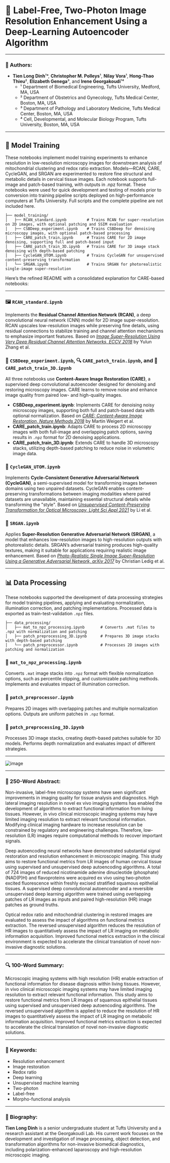 # 📝 Label-Free, Two-Photon Image Resolution Enhancement Using a Deep-Learning Autoencoder Algorithm

---

### 👥 Authors:
- **Tien Long Dinh**¹*, **Christopher M. Polleys**¹, **Nilay Vora**¹, **Hong-Thao Thieu**², **Elizabeth Genega**³, and **Irene Georgakoudi**¹⁴  
  - ¹ Department of Biomedical Engineering, Tufts University, Medford, MA, USA  
  - ² Department of Obstetrics and Gynecology, Tufts Medical Center, Boston, MA, USA  
  - ³ Department of Pathology and Laboratory Medicine, Tufts Medical Center, Boston, MA, USA  
  - ⁴ Cell, Developmental, and Molecular Biology Program, Tufts University, Boston, MA, USA  

---

## 🧠 Model Training

These notebooks implement model training experiments to enhance resolution in low-resolution microscopy images for downstream analysis of mitochondrial clustering and redox ratio extraction. Models—RCAN, CARE, CycleGAN, and SRGAN are experimented to restore fine structural and metabolic details in cervical tissue images. Each notebook supports full-image and patch-based training, with outputs in .npz format. These notebooks were used for quick development and testing of models prior to conversion into training pipeline scripts deployed on high-performance computers at Tufts University. Full scripts and the complete pipeline are not included here.

```plaintext
├── model_training/
│   ├── RCAN_standard.ipynb         # Trains RCAN for super-resolution on 2D images, with optional patching and SSIM evaluation
│   ├── CSBDeep_experiment.ipynb    # Trains CSBDeep for denoising microscopy images, with optional patch-based processing
│   ├── CARE_patch_train.ipynb      # Trains CARE for 2D image denoising, supporting full and patch-based input
│   ├── CARE_patch_train_3D.ipynb   # Trains CARE for 3D image stack denoising with depth-based patching
│   ├── CycleGAN_UTOM.ipynb         # Trains CycleGAN for unsupervised content-preserving transformation
│   └── SRGAN.ipynb                 # Trains SRGAN for photorealistic single-image super-resolution
```

Here’s the refined README with a consolidated explanation for CARE-based notebooks:

---

### 🖼️ `RCAN_standard.ipynb`

Implements the **Residual Channel Attention Network (RCAN)**, a deep convolutional neural network (CNN) model for 2D image super-resolution. RCAN upscales low-resolution images while preserving fine details, using residual connections to stabilize training and channel attention mechanisms to emphasize important features. Based on *[Image Super-Resolution Using Very Deep Residual Channel Attention Networks, ECCV 2018](https://openaccess.thecvf.com/content_ECCV_2018/papers/Yulun_Zhang_Image_Super-Resolution_Using_ECCV_2018_paper.pdf)* by Yulun Zhang et al.

### 🧪 `CSBDeep_experiment.ipynb`, 🔍 `CARE_patch_train.ipynb`, and 🧬 `CARE_patch_train_3D.ipynb`

All three notebooks use **Content-Aware Image Restoration (CARE)**, a supervised deep convolutional autoencoder designed for denoising and restoring microscopy images. CARE learns to remove noise and enhance image quality from paired low- and high-quality images. 

- **CSBDeep_experiment.ipynb**: Implements CARE for denoising noisy microscopy images, supporting both full and patch-based data with optional normalization. Based on *[CARE: Content-Aware Image Restoration, Nature Methods 2018](https://doi.org/10.1038/s41592-018-0216-7)* by Martin Weigert et al.
- **CARE_patch_train.ipynb**: Adapts CARE to process 2D microscopy images with both full-image and overlapping patch options, saving results in `.npz` format for 2D denoising applications.
- **CARE_patch_train_3D.ipynb**: Extends CARE to handle 3D microscopy stacks, utilizing depth-based patching to reduce noise in volumetric image data.

### 🔄 `CycleGAN_UTOM.ipynb`

Implements **Cycle-Consistent Generative Adversarial Network (CycleGAN)**, a semi-supervised model for transforming images between domains using two unpaired datasets. CycleGAN enables content-preserving transformations between imaging modalities where paired datasets are unavailable, maintaining essential structural details while transforming the "style". Based on *[Unsupervised Content-Preserving Transformation for Optical Microscopy, Light Sci Appl 2021](https://www.nature.com/articles/s41377-021-00484-y)* by Li et al.

### 🌄 `SRGAN.ipynb`

Applies **Super-Resolution Generative Adversarial Network (SRGAN)**, a model that enhances low-resolution images to high-resolution outputs with photorealistic details. SRGAN’s adversarial training produces high-quality textures, making it suitable for applications requiring realistic image enhancement. Based on *[Photo-Realistic Single Image Super-Resolution Using a Generative Adversarial Network, arXiv 2017](https://arxiv.org/abs/1609.04802)* by Christian Ledig et al.

---

## 📊 Data Processing

These notebooks supported the development of data processing strategies for model training pipelines, applying and evaluating normalization, illumination correction, and patching implementations. Processed data is exported as train-test-validation `.npz` files.

```plaintext
├── data_processing/
│   ├── mat_to_npz_processing.ipynb       # Converts .mat files to .npz with normalization and patching
│   ├── patch_preprocessing_3D.ipynb      # Prepares 3D image stacks with depth-based patching
│   └── patch_preprocessor.ipynb          # Processes 2D images with patching and normalization 
```

### 📝 `mat_to_npz_processing.ipynb`

Converts `.mat` image stacks into `.npz` format with flexible normalization options, such as percentile clipping, and customizable patching methods. Implements and evaluates impact of illumination correction.

### 🔧 `patch_preprocessor.ipynb`

Prepares 2D images with overlapping patches and multiple normalization options. Outputs are uniform patches in `.npz` format.

### 🧩 `patch_preprocessing_3D.ipynb`

Processes 3D image stacks, creating depth-based patches suitable for 3D models. Performs depth normalization and evaluates impact of different strategies.

---
![image](https://github.com/user-attachments/assets/cb2a1984-322d-4b45-9fe8-466163118310)

---

### 📄 250-Word Abstract:
Non-invasive, label-free microscopy systems have seen significant improvements in imaging quality for tissue analysis and diagnostics. High lateral imaging resolution in novel ex vivo imaging systems has enabled the development of algorithms to extract functional information from living tissues. However, in vivo clinical microscopic imaging systems may have limited imaging resolution to extract relevant functional information. Modifying clinical imaging hardware to increase resolution can be constrained by regulatory and engineering challenges. Therefore, low-resolution (LR) images require computational methods to recover important signals. 

Deep autoencoding neural networks have demonstrated substantial signal restoration and resolution enhancement in microscopic imaging. This study aims to restore functional metrics from LR images of human cervical tissue using supervised and unsupervised deep autoencoding algorithms. A total of 724 images of reduced nicotinamide adenine dinucleotide (phosphate) (NAD(P)H) and flavoproteins were acquired ex vivo using two-photon excited fluorescence within freshly excised stratified squamous epithelial tissues. A supervised deep convolutional autoencoder and a reversible unsupervised deep learning algorithm were trained using overlapping patches of LR images as inputs and paired high-resolution (HR) image patches as ground truths.

Optical redox ratio and mitochondrial clustering in restored images are evaluated to assess the impact of algorithms on functional metrics extraction. The reversed unsupervised algorithm reduces the resolution of HR images to quantitatively assess the impact of LR imaging on metabolic information acquisition. Improved functional metrics extraction in the clinical environment is expected to accelerate the clinical translation of novel non-invasive diagnostic solutions.

---

### 🔍 100-Word Summary:
Microscopic imaging systems with high resolution (HR) enable extraction of functional information for disease diagnosis within living tissues. However, in vivo clinical microscopic imaging systems may have limited imaging resolution to extract relevant functional information. This study aims to restore functional metrics from LR images of squamous epithelial tissues using supervised and unsupervised deep autoencoding algorithms. The reversed unsupervised algorithm is applied to reduce the resolution of HR images to quantitatively assess the impact of LR imaging on metabolic information acquisition. Improved functional metrics extraction is expected to accelerate the clinical translation of novel non-invasive diagnostic solutions.

---

### 🔑 Keywords:
- Resolution enhancement
- Image restoration
- Redox ratio
- Deep learning
- Unsupervised machine learning
- Two-photon
- Label-free
- Morpho-functional analysis

---

### 👤 Biography:
**Tien Long Dinh** is a senior undergraduate student at Tufts University and a research assistant at the Georgakoudi Lab. His current work focuses on the development and investigation of image processing, object detection, and transformation algorithms for non-invasive biomedical diagnostics, including polarization-enhanced laparoscopy and high-resolution microscopic imaging.
